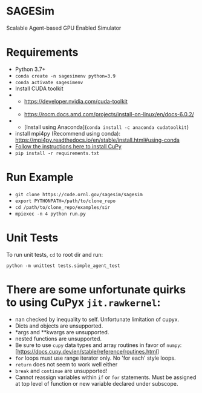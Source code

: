# SAGESim

Scalable Agent-based GPU Enabled Simulator

# Requirements

 - Python 3.7+
 - `conda create -n sagesimenv python=3.9`
 - `conda activate sagesimenv`
 - Install CUDA toolkit
 - - https://developer.nvidia.com/cuda-toolkit
 - - https://rocm.docs.amd.com/projects/install-on-linux/en/docs-6.0.2/
 - - [Install using Anaconda](`conda install -c anaconda cudatoolkit`)
 - install mpi4py (Recommend using conda): https://mpi4py.readthedocs.io/en/stable/install.html#using-conda
 - [Follow the instructions here to install CuPy](https://docs.cupy.dev/en/stable/install.html)
 - `pip install -r requirements.txt`
 
# Run Example

 - `git clone https://code.ornl.gov/sagesim/sagesim`
 - `export PYTHONPATH=/path/to/clone_repo`
 - `cd /path/to/clone_repo/examples/sir`
 - `mpiexec -n 4 python run.py`

# Unit Tests

To run unit tests, `cd` to root dir and run:

`python -m unittest tests.simple_agent_test`


# There are some unfortunate quirks to using CuPyx `jit.rawkernel`:
 - nan checked by inequality to self. Unfortunate limitation of cupyx.
 - Dicts and objects are unsupported.
 - *args and **kwargs are unsupported.
 - nested functions are unsupported.
 - Be sure to use `cupy` data types and array routines in favor of `numpy`: [https://docs.cupy.dev/en/stable/reference/routines.html]
 - `for` loops must use range iterator only. No 'for each' style loops.
 - `return` does not seem to work well either
 - `break` and `continue` are unsupported!
 - Cannot reassign variables within `if` or `for` statements. Must be assigned at top level of function or new variable declared under subscope.
